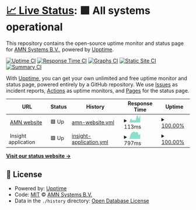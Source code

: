 # [📈 Live Status](https://status.amn.nl): <!--live status--> **🟩 All systems operational**

This repository contains the open-source uptime monitor and status page for [AMN Systems B.V.](https://amn.nl/), powered by [Upptime](https://github.com/upptime/upptime).

[![Uptime CI](https://github.com/amn-nl/status-page/workflows/Uptime%20CI/badge.svg)](https://github.com/amn-nl/status-page/actions?query=workflow%3A%22Uptime+CI%22)
[![Response Time CI](https://github.com/amn-nl/status-page/workflows/Response%20Time%20CI/badge.svg)](https://github.com/amn-nl/status-page/actions?query=workflow%3A%22Response+Time+CI%22)
[![Graphs CI](https://github.com/amn-nl/status-page/workflows/Graphs%20CI/badge.svg)](https://github.com/amn-nl/status-page/actions?query=workflow%3A%22Graphs+CI%22)
[![Static Site CI](https://github.com/amn-nl/status-page/workflows/Static%20Site%20CI/badge.svg)](https://github.com/amn-nl/status-page/actions?query=workflow%3A%22Static+Site+CI%22)
[![Summary CI](https://github.com/amn-nl/status-page/workflows/Summary%20CI/badge.svg)](https://github.com/amn-nl/status-page/actions?query=workflow%3A%22Summary+CI%22)

With [Upptime](https://upptime.js.org), you can get your own unlimited and free uptime monitor and status page, powered entirely by a GitHub repository. We use [Issues](https://github.com/amn-nl/status-page/issues) as incident reports, [Actions](https://github.com/amn-nl/status-page/actions) as uptime monitors, and [Pages](https://status.amn.nl) for the status page.

<!--start: status pages-->
<!-- This summary is generated by Upptime (https://github.com/upptime/upptime) -->
<!-- Do not edit this manually, your changes will be overwritten -->
<!-- prettier-ignore -->
| URL | Status | History | Response Time | Uptime |
| --- | ------ | ------- | ------------- | ------ |
| <img alt="" src="https://amn.nl/android-chrome-192x192.png" height="13"> [AMN website](https://amn.nl) | 🟩 Up | [amn-website.yml](https://github.com/amn-nl/status-page/commits/HEAD/history/amn-website.yml) | <details><summary><img alt="Response time graph" src="./graphs/amn-website/response-time-week.png" height="20"> 113ms</summary><br><a href="https://status.amn.nl/history/amn-website"><img alt="Response time 113" src="https://img.shields.io/endpoint?url=https%3A%2F%2Fraw.githubusercontent.com%2Famn-nl%2Fstatus-page%2FHEAD%2Fapi%2Famn-website%2Fresponse-time.json"></a><br><a href="https://status.amn.nl/history/amn-website"><img alt="24-hour response time 198" src="https://img.shields.io/endpoint?url=https%3A%2F%2Fraw.githubusercontent.com%2Famn-nl%2Fstatus-page%2FHEAD%2Fapi%2Famn-website%2Fresponse-time-day.json"></a><br><a href="https://status.amn.nl/history/amn-website"><img alt="7-day response time 113" src="https://img.shields.io/endpoint?url=https%3A%2F%2Fraw.githubusercontent.com%2Famn-nl%2Fstatus-page%2FHEAD%2Fapi%2Famn-website%2Fresponse-time-week.json"></a><br><a href="https://status.amn.nl/history/amn-website"><img alt="30-day response time 109" src="https://img.shields.io/endpoint?url=https%3A%2F%2Fraw.githubusercontent.com%2Famn-nl%2Fstatus-page%2FHEAD%2Fapi%2Famn-website%2Fresponse-time-month.json"></a><br><a href="https://status.amn.nl/history/amn-website"><img alt="1-year response time 106" src="https://img.shields.io/endpoint?url=https%3A%2F%2Fraw.githubusercontent.com%2Famn-nl%2Fstatus-page%2FHEAD%2Fapi%2Famn-website%2Fresponse-time-year.json"></a></details> | <details><summary><a href="https://status.amn.nl/history/amn-website">100.00%</a></summary><a href="https://status.amn.nl/history/amn-website"><img alt="All-time uptime 100.00%" src="https://img.shields.io/endpoint?url=https%3A%2F%2Fraw.githubusercontent.com%2Famn-nl%2Fstatus-page%2FHEAD%2Fapi%2Famn-website%2Fuptime.json"></a><br><a href="https://status.amn.nl/history/amn-website"><img alt="24-hour uptime 100.00%" src="https://img.shields.io/endpoint?url=https%3A%2F%2Fraw.githubusercontent.com%2Famn-nl%2Fstatus-page%2FHEAD%2Fapi%2Famn-website%2Fuptime-day.json"></a><br><a href="https://status.amn.nl/history/amn-website"><img alt="7-day uptime 100.00%" src="https://img.shields.io/endpoint?url=https%3A%2F%2Fraw.githubusercontent.com%2Famn-nl%2Fstatus-page%2FHEAD%2Fapi%2Famn-website%2Fuptime-week.json"></a><br><a href="https://status.amn.nl/history/amn-website"><img alt="30-day uptime 100.00%" src="https://img.shields.io/endpoint?url=https%3A%2F%2Fraw.githubusercontent.com%2Famn-nl%2Fstatus-page%2FHEAD%2Fapi%2Famn-website%2Fuptime-month.json"></a><br><a href="https://status.amn.nl/history/amn-website"><img alt="1-year uptime 100.00%" src="https://img.shields.io/endpoint?url=https%3A%2F%2Fraw.githubusercontent.com%2Famn-nl%2Fstatus-page%2FHEAD%2Fapi%2Famn-website%2Fuptime-year.json"></a></details>
| <img alt="" src="https://cluster.amn.nl/favicon.ico" height="13"> Insight application | 🟩 Up | [insight-application.yml](https://github.com/amn-nl/status-page/commits/HEAD/history/insight-application.yml) | <details><summary><img alt="Response time graph" src="./graphs/insight-application/response-time-week.png" height="20"> 797ms</summary><br><a href="https://status.amn.nl/history/insight-application"><img alt="Response time 809" src="https://img.shields.io/endpoint?url=https%3A%2F%2Fraw.githubusercontent.com%2Famn-nl%2Fstatus-page%2FHEAD%2Fapi%2Finsight-application%2Fresponse-time.json"></a><br><a href="https://status.amn.nl/history/insight-application"><img alt="24-hour response time 655" src="https://img.shields.io/endpoint?url=https%3A%2F%2Fraw.githubusercontent.com%2Famn-nl%2Fstatus-page%2FHEAD%2Fapi%2Finsight-application%2Fresponse-time-day.json"></a><br><a href="https://status.amn.nl/history/insight-application"><img alt="7-day response time 797" src="https://img.shields.io/endpoint?url=https%3A%2F%2Fraw.githubusercontent.com%2Famn-nl%2Fstatus-page%2FHEAD%2Fapi%2Finsight-application%2Fresponse-time-week.json"></a><br><a href="https://status.amn.nl/history/insight-application"><img alt="30-day response time 726" src="https://img.shields.io/endpoint?url=https%3A%2F%2Fraw.githubusercontent.com%2Famn-nl%2Fstatus-page%2FHEAD%2Fapi%2Finsight-application%2Fresponse-time-month.json"></a><br><a href="https://status.amn.nl/history/insight-application"><img alt="1-year response time 810" src="https://img.shields.io/endpoint?url=https%3A%2F%2Fraw.githubusercontent.com%2Famn-nl%2Fstatus-page%2FHEAD%2Fapi%2Finsight-application%2Fresponse-time-year.json"></a></details> | <details><summary><a href="https://status.amn.nl/history/insight-application">100.00%</a></summary><a href="https://status.amn.nl/history/insight-application"><img alt="All-time uptime 99.96%" src="https://img.shields.io/endpoint?url=https%3A%2F%2Fraw.githubusercontent.com%2Famn-nl%2Fstatus-page%2FHEAD%2Fapi%2Finsight-application%2Fuptime.json"></a><br><a href="https://status.amn.nl/history/insight-application"><img alt="24-hour uptime 100.00%" src="https://img.shields.io/endpoint?url=https%3A%2F%2Fraw.githubusercontent.com%2Famn-nl%2Fstatus-page%2FHEAD%2Fapi%2Finsight-application%2Fuptime-day.json"></a><br><a href="https://status.amn.nl/history/insight-application"><img alt="7-day uptime 100.00%" src="https://img.shields.io/endpoint?url=https%3A%2F%2Fraw.githubusercontent.com%2Famn-nl%2Fstatus-page%2FHEAD%2Fapi%2Finsight-application%2Fuptime-week.json"></a><br><a href="https://status.amn.nl/history/insight-application"><img alt="30-day uptime 100.00%" src="https://img.shields.io/endpoint?url=https%3A%2F%2Fraw.githubusercontent.com%2Famn-nl%2Fstatus-page%2FHEAD%2Fapi%2Finsight-application%2Fuptime-month.json"></a><br><a href="https://status.amn.nl/history/insight-application"><img alt="1-year uptime 100.00%" src="https://img.shields.io/endpoint?url=https%3A%2F%2Fraw.githubusercontent.com%2Famn-nl%2Fstatus-page%2FHEAD%2Fapi%2Finsight-application%2Fuptime-year.json"></a></details>

<!--end: status pages-->

[**Visit our status website →**](https://status.amn.nl)

## 📄 License

- Powered by: [Upptime](https://github.com/upptime/upptime)
- Code: [MIT](./LICENSE) © [AMN Systems B.V.](https://amn.nl/)
- Data in the `./history` directory: [Open Database License](https://opendatacommons.org/licenses/odbl/1-0/)
